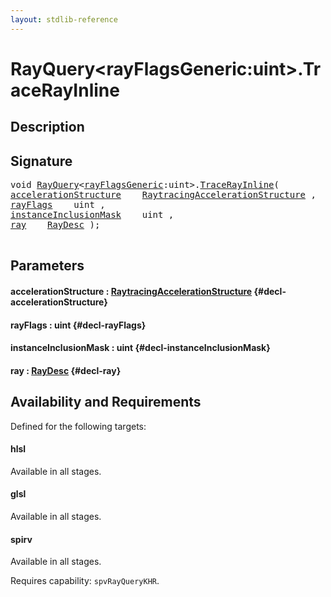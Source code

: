 ```yaml
---
layout: stdlib-reference
---
```


# RayQuery\<rayFlagsGeneric:uint\>\.TraceRayInline

## Description





## Signature 

<pre>
void <a href="/stdlib-reference/types/RayQuery/index" class="code_type">RayQuery</a>&lt;<a href="/stdlib-reference/types/RayQuery/index#decl-rayFlagsGeneric" class="code_var">rayFlagsGeneric</a>:uint&gt;.<a href="/stdlib-reference/types/RayQuery/TraceRayInline">TraceRayInline</a>(
<a href="/stdlib-reference/types/RayQuery/TraceRayInline#decl-accelerationStructure" class="code_param">accelerationStructure</a>    <a href="/stdlib-reference/types/RaytracingAccelerationStructure/index" class="code_type">RaytracingAccelerationStructure</a> ,
<a href="/stdlib-reference/types/RayQuery/TraceRayInline#decl-rayFlags" class="code_param">rayFlags</a>    uint ,
<a href="/stdlib-reference/types/RayQuery/TraceRayInline#decl-instanceInclusionMask" class="code_param">instanceInclusionMask</a>    uint ,
<a href="/stdlib-reference/types/RayQuery/TraceRayInline#decl-ray" class="code_param">ray</a>    <a href="/stdlib-reference/types/RayDesc/index" class="code_type">RayDesc</a> );

</pre>

## Parameters

#### accelerationStructure  : [RaytracingAccelerationStructure](/stdlib-reference/types/RaytracingAccelerationStructure/index) {#decl-accelerationStructure}
#### rayFlags  : uint {#decl-rayFlags}
#### instanceInclusionMask  : uint {#decl-instanceInclusionMask}
#### ray  : [RayDesc](/stdlib-reference/types/RayDesc/index) {#decl-ray}

## Availability and Requirements

Defined for the following targets:

#### hlsl
Available in all stages.

#### glsl
Available in all stages.

#### spirv
Available in all stages.

Requires capability: `spvRayQueryKHR`.


